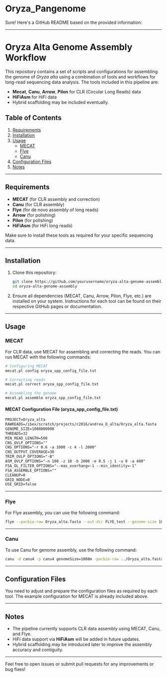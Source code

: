 # Oryza_Pangenome
Sure! Here's a GitHub README based on the provided information:

---

# Oryza Alta Genome Assembly Workflow

This repository contains a set of scripts and configurations for assembling the genome of *Oryza alta* using a combination of tools and workflows for long-read sequencing data analysis. The tools included in this pipeline are:

- **Mecat**, **Canu**, **Arrow**, **Pilon** for CLR (Circular Long Reads) data
- **HiFiAsm** for HiFi data
- Hybrid scaffolding may be included eventually.

## Table of Contents
1. [Requirements](#requirements)
2. [Installation](#installation)
3. [Usage](#usage)
   - [MECAT](#mecat)
   - [Flye](#flye)
   - [Canu](#canu)
4. [Configuration Files](#configuration-files)
5. [Notes](#notes)

---

## Requirements
- **MECAT** (for CLR assembly and correction)
- **Canu** (for CLR assembly)
- **Flye** (for de novo assembly of long reads)
- **Arrow** (for polishing)
- **Pilon** (for polishing)
- **HiFiAsm** (for HiFi long reads)

Make sure to install these tools as required for your specific sequencing data.

---

## Installation
1. Clone this repository:
   ```bash
   git clone https://github.com/yourusername/oryza-alta-genome-assembly.git
   cd oryza-alta-genome-assembly
   ```

2. Ensure all dependencies (MECAT, Canu, Arrow, Pilon, Flye, etc.) are installed on your system. Instructions for each tool can be found on their respective GitHub pages or documentation.

---

## Usage

### MECAT
For CLR data, use MECAT for assembling and correcting the reads. You can run MECAT with the following commands:

```bash
# Configuring MECAT
mecat.pl config oryza_spp_config_file.txt

# Correcting reads
mecat.pl correct oryza_spp_config_file.txt

# Assembling the genome
mecat.pl assemble oryza_spp_config_file.txt
```

#### MECAT Configuration File (oryza_spp_config_file.txt)
```txt
PROJECT=Oryza_alta
RAWREADS=/ibex/scratch/projects/c2016/andrea_O_alta/Oryza_alta.fasta
GENOME_SIZE=1008000000
THREADS=32
MIN_READ_LENGTH=500
CNS_OVLP_OPTIONS=""
CNS_OPTIONS="-r 0.6 -a 1000 -c 4 -l 2000"
CNS_OUTPUT_COVERAGE=30
TRIM_OVLP_OPTIONS="-B"
ASM_OVLP_OPTIONS="-n 100 -z 10 -b 2000 -e 0.5 -j 1 -u 0 -a 400"
FSA_OL_FILTER_OPTIONS="--max_overhang=-1 --min_identity=-1"
FSA_ASSEMBLE_OPTIONS=""
CLEANUP=0
GRID_NODE=0
USE_GRID=false
```

---

### Flye
For Flye assembly, you can use the following command:

```bash
flye --pacbio-raw Oryza_alta.fasta --out-dir FLYE_test --genome-size 1008m --threads 32 --asm-coverage 35
```

---

### Canu
To use Canu for genome assembly, use the following command:

```bash
canu -d canu4 -p canu4 genomeSize=1008m -pacbio-raw ../Oryza_alta.fasta usegrid=1 gridOptions="--time=5-00:00:00 --partition=batch --mem-per-cpu=16g" gridOptionsJobName=Oalta-using-grid
```

---

## Configuration Files
You need to adjust and prepare the configuration files as required by each tool. The example configuration for MECAT is already included above.

---

## Notes
- The pipeline currently supports CLR data assembly using MECAT, Canu, and Flye. 
- HiFi data support via **HiFiAsm** will be added in future updates.
- Hybrid scaffolding may be introduced later to improve the assembly accuracy and contiguity.

---

Feel free to open issues or submit pull requests for any improvements or bug fixes!

